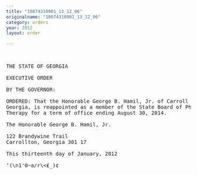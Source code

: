 ```yaml
---
title: "18074310901_13_12_06"
originalname: "18074310901_13_12_06"
category: orders
year: 2012
layout: order

---
```

<pre>
 

THE STATE OF GEORGIA

EXECUTIVE ORDER

BY THE GOVERNOR:

ORDERED: That the Honorable George B. Hamil, Jr. of Carroll County,
Georgia, is reappointed as a member of the State Board of Physical
Therapy for a term of office ending August 30, 2014.

The Honorable George B. Hamil, Jr.

122 Brandywine Trail
Carrollton, Georgia 301 17

This thirteenth day of January, 2012

‘(\n1'0~a/r\<£_)¢<L

GOVERNOR

</pre>

